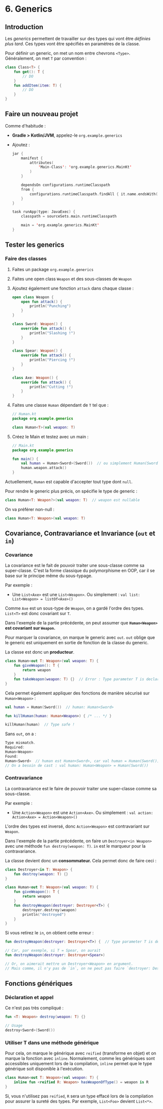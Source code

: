 # 6. Generics

## Introduction

Les *generics* permettent de travailler sur des types qui vont être *définies plus tard*. Ces types vont être spécifiés en paramètres de la classe.

Pour définir un generic, on met un nom entre chevrons `<Type>`. Généralement, on met `T` par convention :

```kotlin
class Class<T> {
    fun get(): T {
        // DO
    }
    fun addItem(item: T) {
        // DO
    }
}
```

## Faire un nouveau projet

Comme d'habitude :

- **Gradle > Kotlin/JVM**, appelez-le `org.example.generics`

- Ajoutez : 

  ```kotlin
  jar {
      manifest {
          attributes(
              'Main-Class': 'org.example.generics.MainKt'
          )
      }
  
      dependsOn configurations.runtimeClasspath
      from {
          configurations.runtimeClasspath.findAll { it.name.endsWith('jar') }.collect { zipTree(it) }
      }
  }
  
  task runApp(type: JavaExec) {
      classpath = sourceSets.main.runtimeClasspath
  
      main = 'org.example.generics.MainKt'
  }
  ```


## Tester les generics

### Faire des classes

1. Faites un package `org.example.generics`
2. Faites une open class `Weapon` et des sous-classes de `Weapon`
3. Ajoutez également une fonction `attack` dans chaque classe :

   ```kotlin
   open class Weapon {
       open fun attack() {
           println("Punching")
       }
   }
   
   class Sword: Weapon() {
       override fun attack() {
           println("Slashing !")
       }
   }
   
   class Spear: Weapon() {
       override fun attack() {
           println("Piercing !")
       }
   }
   
   class Axe: Weapon() {
       override fun attack() {
           println("Cutting !")
       }
   }
   ```

4. Faites une classe `Human` dépendant de `T` tel que :

   ```kotlin
   // Human.kt
   package org.example.generics
   
   class Human<T>(val weapon: T)
   ```

5. Créez le Main et testez avec un main :

   ```kotlin
   // Main.kt
   package org.example.generics
   
   fun main() {
       val human = Human<Sword>(Sword())  // ou simplement Human(Sword())
       human.weapon.attack()
   }
   ```

Actuellement, `Human` est capable d'accepter tout type dont `null`.

Pour rendre le generic plus précis, on spécifie le type de generic :

```kotlin
class Human<T: Weapon?>(val weapon: T)  // weapon est nullable
```

On va préférer non-null :

```kotlin
class Human<T: Weapon>(val weapon: T)
```

## Covariance, Contravariance et Invariance (`out` et `in`)

### Covariance

La covariance est le fait de pouvoir traiter une sous-classe comme sa super-classe. C'est la forme classique du polymorphisme en OOP, car il se base sur le principe même du sous-typage. 

Par exemple :

- Une `List<Axe>` est une `List<Weapon>`. Ou simplement : `val list: List<Weapon> = listOf<Axe>()`

Comme `Axe` est un sous-type de `Weapon`, on a gardé l'ordre des types. `List<T>` est donc covariant sur `T`.

Dans l'exemple de la partie précédente, on peut assumer que **`Human<Weapon>` est covariant sur `Weapon`.**

Pour marquer la covariance, on marque le generic avec `out`. `out` oblige que le generic est uniquement en sortie de fonction de la classe du generic.

La classe est donc un **producteur**.

```kotlin
class Human<out T: Weapon>(val weapon: T) {
    fun giveWeapon(): T {
        return weapon
    }
    fun takeWeapon(weapon: T) {}  // Error : Type parameter T is declared as 'out' but occurs in 'in' position in type T
}
```

Cela permet également appliquer des fonctions de manière sécurisé sur `Human<Weapon>` :

```kotlin
val human = Human(Sword())  // human: Human<Sword>

fun killHuman(human: Human<Weapon>) { /* ... */ }

killHuman(human)  // Type safe !
```

Sans `out`, on a :

```kotlin
Type mismatch.
Required:
Human<Weapon>
Found:
Human<Sword>  // human est Human<Sword>, car val human = Human(Sword()). 
// On a besoin de cast : val human: Human<Weapon> = Human(Sword())
```

### Contravariance

La contravariance est le faire de pouvoir traiter une super-classe comme sa sous-classe.

Par exemple :

- Une `Action<Weapon>` est une `Action<Axe>`. Ou simplement : `val action: Action<Axe> = Action<Weapon>()`

L'ordre des types est inversé, donc `Action<Weapon>` est contravariant sur `Weapon`.

Dans l'exemple de la partie précédente, on faire un `Destroyer<in Weapon>` avec une méthode `fun destroy(weapon: T)`. `in` est le marqueur pour la contravariance.

La classe devient donc un **consommateur.** Cela permet donc de faire ceci :

```kotlin
class Destroyer<in T: Weapon> {
    fun destroy(weapon: T) {}
}

class Human<out T: Weapon>(val weapon: T) {
    fun giveWeapon(): T {
        return weapon
    }
    fun destroyWeapon(destroyer: Destroyer<T>) {
        destroyer.destroy(weapon)
        println("destroyed")
    }
}
```

Si vous retirez le `in`, on obtient cette erreur :

```kotlin
fun destroyWeapon(destroyer: Destroyer<T>) {  // Type parameter T is declared as 'out' but occurs in 'invariant' position in type Destroyer<T>

// Car, par exemple, si T = Spear, on aurait
fun destroyWeapon(destroyer: Destroyer<Spear>)

// Or, on aimerait mettre un Destroyer<Weapon> en argument.
// Mais comme, il n'y pas de `in`, on ne peut pas faire `destroyer: Destroyer<Spear> = Destroyer<Weapon>`
```

## Fonctions génériques

### Déclaration et appel

Ce n'est pas très compliqué :

```kotlin
fun <T: Weapon> destroy(weapon: T) {}

// Usage
destroy<Sword>(Sword())
```

### Utiliser T dans une méthode générique

Pour cela, on marque le générique avec `reified` (transforme en objet) et on marque la fonction avec `inline`. Normalement, comme les génériques sont accessibles uniquement lors de la compilation, `inline` permet que le type générique soit disponible à l'exécution.

```kotlin
class Human<out T: Weapon>(val weapon: T) {
    inline fun <reified R: Weapon> hasWeaponOfType() = weapon is R
}
```

Si, vous n'utilisez pas `reified`, `R` sera un type effacé lors de la compilation pour assurer la sureté des types. Par exemple, `List<Foo>` devient `List<*>`.